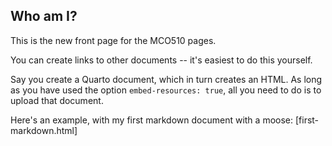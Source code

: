 
## Who am I? 

This is the new front page for the MCO510 pages. 

You can create links to other documents -- it's easiest to do this yourself. 

Say you create a Quarto document, which in turn creates an HTML. As long as you have used the option `embed-resources: true`, all you need to do is to upload that document. 

Here's an example, with my first markdown document with a moose: [first-markdown.html]

